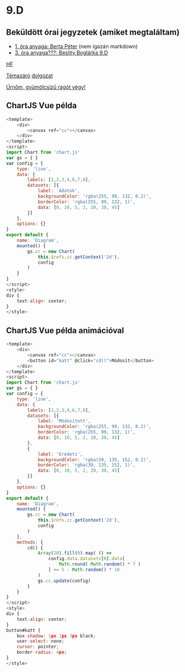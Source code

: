 # 9.D

## Beküldött órai jegyzetek  (amiket megtaláltam)

- [1. óra anyaga: Berta Péter](/9d/ora_1.html) (nem igazán markdown)
- [3. óra anyaga???: Beslity Boglárka 9.D](/9d/ora_3.html)

[HF](http://tom.uw.hu/hf.html)

[Témazáró](/doga/d3.html)
[dolgozat](/doga/d2.html)

[Úrnőm, gyümölcsízű rágót végy!](https://hu.wikipedia.org/wiki/%C3%81rv%C3%ADzt%C5%B1r%C5%91_t%C3%BCk%C3%B6rf%C3%BAr%C3%B3g%C3%A9p)

## ChartJS Vue példa

```javascript
<template>
    <div>
        <canvas ref="cc"></canvas>
    </div>
</template>
<script>
import Chart from 'chart.js'
var gs = { }
var config = {
    type: 'line',
    data: {
        labels: [1,2,3,4,6,7,8],
        datasets: [{
            label: 'Adatok',
            backgroundColor: 'rgba(255, 99, 132, 0.2)',
            borderColor: 'rgba(255, 99, 132, 1)',
            data: [0, 10, 5, 2, 20, 30, 45]
        }]
    },
    options: {}
}
export default {
    name: 'Diagram',
    mounted() {
        gs.cc = new Chart(
            this.$refs.cc.getContext('2d'),
            config
        )
    }
}
</script>
<style>
div {
    text-align: center;
}
</style>
```

## ChartJS Vue példa animációval

```javascript
<template>
    <div>
        <canvas ref="cc"></canvas>
        <button id="katt" @click="cd()">Módosít</button>
    </div>
</template>
<script>
import Chart from 'chart.js'
var gs = { }
var config = {
    type: 'line',
    data: {
        labels: [1,2,3,4,6,7,8],
        datasets: [{
            label: 'Módosított',
            backgroundColor: 'rgba(255, 99, 132, 0.2)',
            borderColor: 'rgba(255, 99, 132, 1)',
            data: [0, 10, 5, 2, 20, 30, 45]
        },
        {
            label: 'Eredeti',
            backgroundColor: 'rgba(39, 135, 152, 0.2)',
            borderColor: 'rgba(39, 135, 152, 1)',
            data: [0, 10, 5, 2, 20, 30, 45]
        }]
    },
    options: {}
}
export default {
    name: 'Diagram',
    mounted() {
        gs.cc = new Chart(
            this.$refs.cc.getContext('2d'),
            config
        )
    },
    methods: {
        cd() {
            Array(20).fill(0).map( () =>
                config.data.datasets[0].data[
                    Math.round( Math.random() * 7 )
                ] += 5 - Math.random() * 10
            )
            gs.cc.update(config)
        }
    }
}
</script>
<style>
div {
    text-align: center;
}
button#katt {
    box-shadow: 1px 1px 3px black;
    user-select: none;
    cursor: pointer;
    border-radius: 4px;
}
</style>
```
